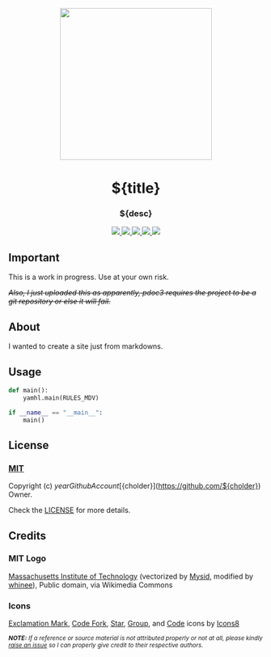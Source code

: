 <!-- Repository Name. Preferrably 1-5 words long. -->
<p align="center">
    <img src="./assets/images/icons/logo.png" id="logo" width="300rem" height="auto" style="display: block; margin: auto;">
</p>

<h1 align="center" style="font-weight: bold">
    <span id="min-block">${title}</span>
</h1>

<!-- Description. Preferrably 1 sentence long. -->
<h3 align="center" style="font-weight: bold">
    ${desc}
</h3>

<p align="center">
    <a href="https://github.com/${user}/${repo_name}/issues">
        <img src="https://img.shields.io/github/issues/${user}/${repo_name}.svg?style=flat-square&logo=data:image/png;base64,${issues_b64}">
    </a>
    <a href="https://github.com/${user}/${repo_name}/network/members">
        <img src="https://img.shields.io/github/forks/${user}/${repo_name}.svg?style=flat-square&logo=data:image/png;base64,${forks_b64}">
    </a>
    <a href="https://github.com/${user}/${repo_name}/stargazers">
        <img src="https://img.shields.io/github/stars/${user}/${repo_name}.svg?style=flat-square&logo=data:image/png;base64,${stars_b64}">
    </a>
    <a href="https://github.com/${user}/${repo_name}/graphs/contributors">
        <img src="https://img.shields.io/github/contributors/${user}/${repo_name}.svg?style=flat-square&logo=data:image/png;base64,${contributors_b64}">
    </a>
    <a href="https://${site}/license.html">
        <img src="https://img.shields.io/badge/LICENSE-A31F34?style=flat-square&logoWidth=25&logo=data:image/png;base64,${license_b64}">
    </a>
</p>

## **Important**
This is a work in progress. Use at your own risk.

*~~Also, I just uploaded this as apparently, pdoc3 requires the project to be a git repository or else it will fail.~~*

<!-- About section. Preferrably 2-5 sentences long. -->
## **About**

I wanted to create a site just from markdowns.

## **Usage**

```python
def main():
    yamhl.main(RULES_MDV)

if __name__ == "__main__":
    main()
```

## **License**

### <a target="_blank" href="https://choosealicense.com/licenses/mit/">MIT</a>

Copyright (c) ${year} Github Account [${cholder}](https://github.com/${cholder}) Owner.

Check the [LICENSE](LICENSE.md) for more details.

## **Credits**

### MIT Logo

<a target="_blank" href="https://commons.wikimedia.org/wiki/File:MIT_logo.svg">Massachusetts Institute of Technology</a> (vectorized by <a target="_blank" href="https://en.wikipedia.org/wiki/User:Mysid">Mysid</a>, modified by [whinee](https://github.com/whinee)), Public domain, via Wikimedia Commons

### Icons

<a target="_blank" href="https://icons8.com/icon/102502/exclamation-mark">Exclamation Mark</a>, <a target="_blank" href="https://icons8.com/icon/33294/code-fork">Code Fork</a>, <a target="_blank" href="https://icons8.com/icon/85185/star">Star</a>, <a target="_blank" href="https://icons8.com/icon/34095/group">Group</a>, and <a target="_blank" href="https://icons8.com/icon/87276/code">Code</a> icons by <a target="_blank" href="https://icons8.com">Icons8</a>

<sub>
    <i>
        <b>NOTE:</b> If a reference or source material is not attributed properly or not at all, please kindly <a target="_blank" href="https://github.com/${user}/${repo_name}/issues/new">raise an issue</a> so I can properly give credit to their respective authors.
    </i>
</sub>
